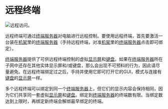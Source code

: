 # 远程终端

![远程访问。](oredict:opencomputers:terminal)

远程终端可通过[终端服务器](terminalServer.md)对电脑进行远程控制。要使用远程终端，首先要激活一台装在[机架](../block/rack.md)里的[终端服务器](terminalServer.md)（手持远程终端，对准[机架](../block/rack.md)里的[终端服务器](terminalServer.md)点击即可绑定）。

[终端服务器](terminalServer.md)提供了可供远程终端控制的虚拟[显示屏](../block/screen1.md)和[键盘](../block/keyboard.md)。如果在[终端服务器](terminalServer.md)所在子网中还存在其他实体显示屏和/或键盘，那么会出现不可预料的行为，因此请尽量避免。在远程终端绑定过之后，手持并使用它即可打开它的GUI，模式与连接有[键盘](../block/keyboard.md)的[显示屏](../block/screen1.md)一样。

多个远程终端可以绑定到同一个[终端服务器](terminalServer.md)上，但它们的显示内容会保持相同，因为它们共享同一套虚拟[显示屏](../block/screen1.md)和[键盘](../block/keyboard.md)。绑定到[终端服务器](terminalServer.md)的终端数有限。当绑定数达到上限时，再绑定新终端会解绑最早绑定的终端。
